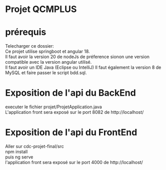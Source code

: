 # Projet QCMPLUS
# prérequis
Telecharger ce dossier:<br/>
Ce projet utilise springboot et angular 18.<br/> 
Il faut avoir la version 20 de nodeJs de préference sionon une version compatible avec la version angular utilisé.<br/>
Il faut avoir un IDE Java (Eclipse ou IntelliJ)
Il faut également la version  8 de MySQL et faire passer le script bdd.sql.

# Exposition de l'api du BackEnd 
executer le fichier projet/ProjetApplication.java <br/>
L'application front sera exposé sur le port 8082 de http://localhost/ <br/>


# Exposition de l'api du FrontEnd
Aller sur cdc-projet-final/src <br/>
npm install<br/>
puis ng serve <br/>
l'application front sera exposé sur le port  4000 
de http://localhost/
